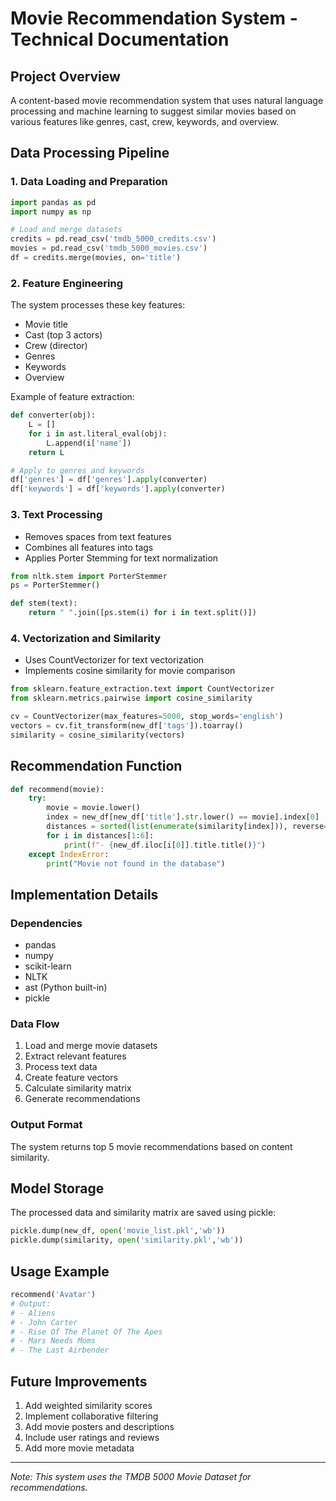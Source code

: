 # Movie Recommendation System - Technical Documentation

## Project Overview
A content-based movie recommendation system that uses natural language processing and machine learning to suggest similar movies based on various features like genres, cast, crew, keywords, and overview.

## Data Processing Pipeline

### 1. Data Loading and Preparation
```python
import pandas as pd
import numpy as np

# Load and merge datasets
credits = pd.read_csv('tmdb_5000_credits.csv')
movies = pd.read_csv('tmdb_5000_movies.csv')
df = credits.merge(movies, on='title')
```

### 2. Feature Engineering
The system processes these key features:
- Movie title
- Cast (top 3 actors)
- Crew (director)
- Genres
- Keywords
- Overview

Example of feature extraction:
```python
def converter(obj):
    L = []
    for i in ast.literal_eval(obj):
        L.append(i['name'])
    return L

# Apply to genres and keywords
df['genres'] = df['genres'].apply(converter)
df['keywords'] = df['keywords'].apply(converter)
```

### 3. Text Processing
- Removes spaces from text features
- Combines all features into tags
- Applies Porter Stemming for text normalization

```python
from nltk.stem import PorterStemmer
ps = PorterStemmer()

def stem(text):
    return " ".join([ps.stem(i) for i in text.split()])
```

### 4. Vectorization and Similarity
- Uses CountVectorizer for text vectorization
- Implements cosine similarity for movie comparison

```python
from sklearn.feature_extraction.text import CountVectorizer
from sklearn.metrics.pairwise import cosine_similarity

cv = CountVectorizer(max_features=5000, stop_words='english')
vectors = cv.fit_transform(new_df['tags']).toarray()
similarity = cosine_similarity(vectors)
```

## Recommendation Function
```python
def recommend(movie):
    try:
        movie = movie.lower()
        index = new_df[new_df['title'].str.lower() == movie].index[0]
        distances = sorted(list(enumerate(similarity[index])), reverse=True, key=lambda x: x[1])
        for i in distances[1:6]:
            print(f"- {new_df.iloc[i[0]].title.title()}")
    except IndexError:
        print("Movie not found in the database")
```

## Implementation Details

### Dependencies
- pandas
- numpy
- scikit-learn
- NLTK
- ast (Python built-in)
- pickle

### Data Flow
1. Load and merge movie datasets
2. Extract relevant features
3. Process text data
4. Create feature vectors
5. Calculate similarity matrix
6. Generate recommendations

### Output Format
The system returns top 5 movie recommendations based on content similarity.

## Model Storage
The processed data and similarity matrix are saved using pickle:
```python
pickle.dump(new_df, open('movie_list.pkl','wb'))
pickle.dump(similarity, open('similarity.pkl','wb'))
```

## Usage Example
```python
recommend('Avatar')
# Output:
# - Aliens
# - John Carter
# - Rise Of The Planet Of The Apes
# - Mars Needs Moms
# - The Last Airbender
```

## Future Improvements
1. Add weighted similarity scores
2. Implement collaborative filtering
3. Add movie posters and descriptions
4. Include user ratings and reviews
5. Add more movie metadata

---
*Note: This system uses the TMDB 5000 Movie Dataset for recommendations.*
